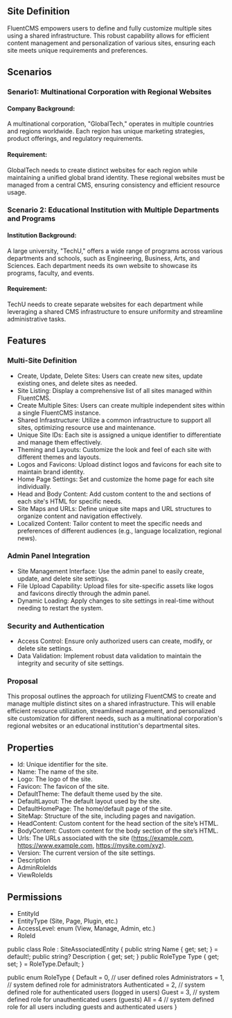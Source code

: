 
## Site Definition
FluentCMS empowers users to define and fully customize multiple sites using a shared infrastructure. This robust capability allows for efficient content management and personalization of various sites, ensuring each site meets unique requirements and preferences. 

## Scenarios
### Senario1: Multinational Corporation with Regional Websites
#### Company Background:
A multinational corporation, "GlobalTech," operates in multiple countries and regions worldwide. Each region has unique marketing strategies, product offerings, and regulatory requirements.
#### Requirement:
GlobalTech needs to create distinct websites for each region while maintaining a unified global brand identity. These regional websites must be managed from a central CMS, ensuring consistency and efficient resource usage.

### Scenario 2: Educational Institution with Multiple Departments and Programs
#### Institution Background:
A large university, "TechU," offers a wide range of programs across various departments and schools, such as Engineering, Business, Arts, and Sciences. Each department needs its own website to showcase its programs, faculty, and events.
#### Requirement:
TechU needs to create separate websites for each department while leveraging a shared CMS infrastructure to ensure uniformity and streamline administrative tasks.

## Features

### Multi-Site Definition
* Create, Update, Delete Sites: Users can create new sites, update existing ones, and delete sites as needed.
* Site Listing: Display a comprehensive list of all sites managed within FluentCMS.
* Create Multiple Sites: Users can create multiple independent sites within a single FluentCMS instance.
* Shared Infrastructure: Utilize a common infrastructure to support all sites, optimizing resource use and maintenance.
* Unique Site IDs: Each site is assigned a unique identifier to differentiate and manage them effectively.
* Theming and Layouts: Customize the look and feel of each site with different themes and layouts.
* Logos and Favicons: Upload distinct logos and favicons for each site to maintain brand identity.
* Home Page Settings: Set and customize the home page for each site individually.
* Head and Body Content: Add custom content to the <head> and <body> sections of each site's HTML for specific needs.
* Site Maps and URLs: Define unique site maps and URL structures to organize content and navigation effectively.
* Localized Content: Tailor content to meet the specific needs and preferences of different audiences (e.g., language localization, regional news).

### Admin Panel Integration
* Site Management Interface: Use the admin panel to easily create, update, and delete site settings.
* File Upload Capability: Upload files for site-specific assets like logos and favicons directly through the admin panel.
* Dynamic Loading: Apply changes to site settings in real-time without needing to restart the system.

### Security and Authentication
* Access Control: Ensure only authorized users can create, modify, or delete site settings.
* Data Validation: Implement robust data validation to maintain the integrity and security of site settings.

### Proposal
This proposal outlines the approach for utilizing FluentCMS to create and manage multiple distinct sites on a shared infrastructure. This will enable efficient resource utilization, streamlined management, and personalized site customization for different needs, such as a multinational corporation's regional websites or an educational institution's departmental sites.

## Properties
* Id: Unique identifier for the site.
* Name: The name of the site.
* Logo: The logo of the site.
* Favicon: The favicon of the site.
* DefaultTheme: The default theme used by the site.
* DefaultLayout: The default layout used by the site.
* DefaultHomePage: The home/default page of the site.
* SiteMap: Structure of the site, including pages and navigation.
* HeadContent: Custom content for the head section of the site’s HTML.
* BodyContent: Custom content for the body section of the site’s HTML.
* Urls: The URLs associated with the site (https://example.com, https://www.example.com, https://mysite.com/xyz).
* Version: The current version of the site settings.
* Description
* AdminRoleIds
* ViewRoleIds

## Permissions
* EntityId
* EntityType (Site, Page, Plugin, etc.)
* AccessLevel: enum (View, Manage, Admin, etc.)
* RoleId

public class Role : SiteAssociatedEntity
{
    public string Name { get; set; } = default!;
    public string? Description { get; set; }
    public RoleType Type { get; set; } = RoleType.Default;
}

public enum RoleType
{
    Default = 0, // user defined roles
    Administrators = 1, // system defined role for administrators
    Authenticated = 2, // system defined role for authenticated users (logged in users)
    Guest = 3, // system defined role for unauthenticated users (guests)
    All = 4 // system defined role for all users including guests and authenticated users
}

